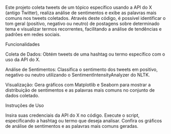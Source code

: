 Este projeto coleta tweets de um tópico específico usando a API do X (antigo Twitter), realiza análise de sentimentos e exibe as palavras mais comuns nos tweets coletados. Através deste código, é possível identificar o tom geral (positivo, negativo ou neutro) de postagens sobre determinado tema e visualizar termos recorrentes, facilitando a análise de tendências e padrões em redes sociais.

Funcionalidades

Coleta de Dados: Obtém tweets de uma hashtag ou termo específico com o uso da API do X.

Análise de Sentimentos: Classifica o sentimento dos tweets em positivo, negativo ou neutro utilizando o SentimentIntensityAnalyzer do NLTK.

Visualização: Gera gráficos com Matplotlib e Seaborn para mostrar a distribuição de sentimentos e as palavras mais comuns no conjunto de dados coletado.


Instruções de Uso

Insira suas credenciais da API do X no código.
Execute o script, especificando a hashtag ou termo que deseja analisar.
Confira os gráficos de análise de sentimentos e as palavras mais comuns geradas.

